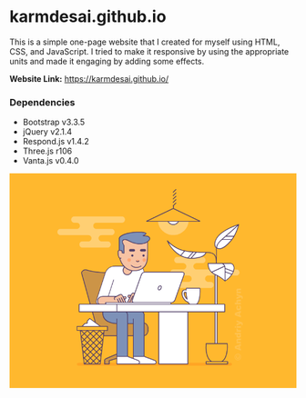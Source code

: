 # karmdesai.github.io

This is a simple one-page website that I created for myself using HTML, CSS, and JavaScript. 
I tried to make it responsive by using the appropriate units and made it engaging by adding some effects.

**Website Link:** https://karmdesai.github.io/

### Dependencies
* Bootstrap v3.3.5
* jQuery v2.1.4
* Respond.js v1.4.2
* Three.js r106
* Vanta.js v0.4.0

![alt text](images/flatLine.gif "Web Development")